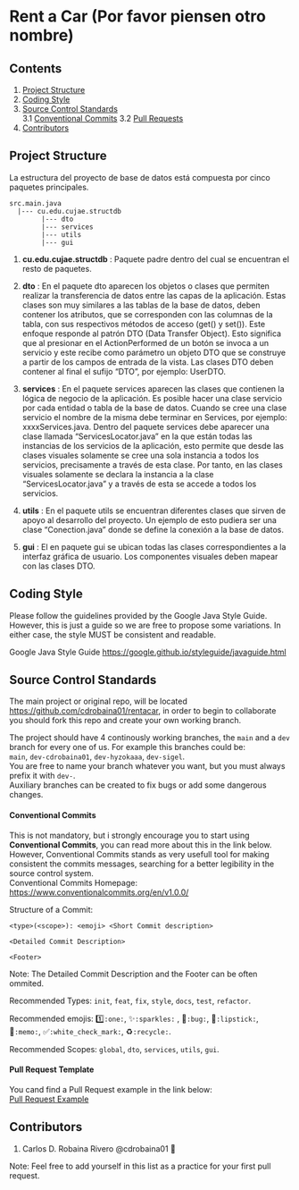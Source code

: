 # Rent a Car (Por favor piensen otro nombre)

## Contents
1. <a href="https://github.com/cdrobaina01/rentacar#project-structure">Project Structure</a>
2. <a href="https://github.com/cdrobaina01/rentacar#coding-style">Coding Style</a>
3. <a href="https://github.com/cdrobaina01/rentacar#source-control-standards">Source Control Standards</a> <br>
3.1 <a href="https://github.com/cdrobaina01/rentacar#conventional-commits">Conventional Commits</a>
3.2 <a href="https://github.com/cdrobaina01/rentacar/edit/main/README.md#pull-request-template">Pull Requests</a>
4. <a href="https://github.com/cdrobaina01/rentacar/edit/main/README.md#contributors">Contributors</a>

## Project Structure
La estructura del proyecto de base de datos está compuesta por cinco paquetes
principales.

```
src.main.java
  |--- cu.edu.cujae.structdb
        |--- dto
        |--- services
        |--- utils
        |--- gui
```

1. **cu.edu.cujae.structdb** : Paquete padre dentro del cual se encuentran el resto de paquetes.

2. **dto** : En el paquete dto aparecen los objetos o clases que permiten realizar la transferencia
de datos entre las capas de la aplicación. Estas clases son muy similares a las tablas
de la base de datos, deben contener los atributos, que se corresponden con las
columnas de la tabla, con sus respectivos métodos de acceso (get() y set()). Este
enfoque responde al patrón DTO (Data Transfer Object). Esto significa que al presionar
en el ActionPerformed de un botón se invoca a un servicio y este recibe como
parámetro un objeto DTO que se construye a partir de los campos de entrada de la
vista. Las clases DTO deben contener al final el sufijo “DTO”, por ejemplo: UserDTO.

3. **services** : En el paquete services aparecen las clases que contienen la lógica de negocio de la
aplicación. Es posible hacer una clase servicio por cada entidad o tabla de la base de
datos. Cuando se cree una clase servicio el nombre de la misma debe terminar en
Services, por ejemplo: xxxxServices.java. Dentro del paquete services debe aparecer
una clase llamada “ServicesLocator.java” en la que están todas las instancias de los
servicios de la aplicación, esto permite que desde las clases visuales solamente se
cree una sola instancia a todos los servicios, precisamente a través de esta clase. Por
tanto, en las clases visuales solamente se declara la instancia a la clase
“ServicesLocator.java” y a través de esta se accede a todos los servicios.

4. **utils** : En el paquete utils se encuentran diferentes clases que sirven de apoyo al desarrollo
del proyecto. Un ejemplo de esto pudiera ser una clase “Conection.java” donde se
define la conexión a la base de datos.

5. **gui** : El en paquete gui se ubican todas las clases correspondientes a la interfaz gráfica
de usuario. Los componentes visuales deben mapear con las clases DTO.

## Coding Style
Please follow the guidelines provided by the Google Java Style Guide. However, this is just a guide so we are free to propose some variations.
In either case, the style MUST be consistent and readable.

Google Java Style Guide https://google.github.io/styleguide/javaguide.html

## Source Control Standards
The main project or original repo, will be located https://github.com/cdrobaina01/rentacar, in order to begin to collaborate you should fork this repo and create
your own working branch.

The project should have 4 continously working branches, the `main` and a `dev` branch for every one of us. For example this branches could be:<br>
`main`, `dev-cdrobaina01`, `dev-hyzokaaa`, `dev-sigel`.<br>
You are free to name your branch whatever you want, but you must always prefix it with `dev-`.<br>
Auxiliary branches can be created to fix bugs or add some dangerous changes.

#### Conventional Commits
This is not mandatory, but i strongly encourage you to start using **Conventional Commits**, you can read more about this in the link below. However, 
Conventional Commits stands as very usefull tool for making consistent the commits messages, searching for a better legibility in the source control system.<br>
Conventional Commits Homepage: https://www.conventionalcommits.org/en/v1.0.0/

Structure of a Commit: 
```
<type>(<scope>): <emoji> <Short Commit description>

<Detailed Commit Description>

<Footer>
```
Note: The Detailed Commit Description and the Footer can be often ommited.

Recommended Types: `init`, `feat`, `fix`, `style`, `docs`, `test`, `refactor`.

Recommended emojis: :one:`:one:`, :sparkles:`:sparkles:` , :bug:`:bug:`, :lipstick:`:lipstick:`, :memo:`:memo:`, :white_check_mark:`:white_check_mark:`, :recycle:`:recycle:`.

Recommended Scopes: `global`, `dto`, `services`, `utils`, `gui`.

#### Pull Request Template
You cand find a Pull Request example in the link below: <br>
<a href="https://github.com/cdrobaina01/rentacar/pull/2">Pull Request Example</a>

## Contributors
1. Carlos D. Robaina Rivero @cdrobaina01 :evergreen_tree:

Note: Feel free to add yourself in this list as a practice for your first pull request.
